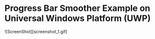 # Progress Bar Smoother Example on Universal Windows Platform (UWP)
![ScreenShot][screenshot_1.gif]
